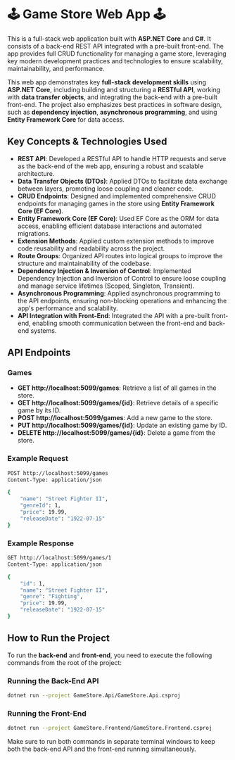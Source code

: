 # 🕹️ Game Store Web App 🕹️

This is a full-stack web application built with **ASP.NET Core** and **C#**. It consists of a back-end REST API integrated with a pre-built front-end. The app provides full CRUD functionality for managing a game store, leveraging key modern development practices and technologies to ensure scalability, maintainability, and performance.

This web app demonstrates key **full-stack development skills** using **ASP.NET Core**, including building and structuring a **RESTful API**, working with **data transfer objects**, and integrating the back-end with a pre-built front-end. The project also emphasizes best practices in software design, such as **dependency injection**, **asynchronous programming**, and using **Entity Framework Core** for data access.

## Key Concepts & Technologies Used

- **REST API**: Developed a RESTful API to handle HTTP requests and serve as the back-end of the web app, ensuring a robust and scalable architecture.
- **Data Transfer Objects (DTOs)**: Applied DTOs to facilitate data exchange between layers, promoting loose coupling and cleaner code.
- **CRUD Endpoints**: Designed and implemented comprehensive CRUD endpoints for managing games in the store using **Entity Framework Core (EF Core)**.
- **Entity Framework Core (EF Core)**: Used EF Core as the ORM for data access, enabling efficient database interactions and automated migrations.
- **Extension Methods**: Applied custom extension methods to improve code reusability and readability across the project.
- **Route Groups**: Organized API routes into logical groups to improve the structure and maintainability of the codebase.
- **Dependency Injection & Inversion of Control**: Implemented Dependency Injection and Inversion of Control to ensure loose coupling and manage service lifetimes (Scoped, Singleton, Transient).
- **Asynchronous Programming**: Applied asynchronous programming to the API endpoints, ensuring non-blocking operations and enhancing the app's performance and scalability.
- **API Integration with Front-End**: Integrated the API with a pre-built front-end, enabling smooth communication between the front-end and back-end systems.

## API Endpoints

### Games

- **GET http://localhost:5099/games**: Retrieve a list of all games in the store.
- **GET http://localhost:5099/games/{id}**: Retrieve details of a specific game by its ID.
- **POST http://localhost:5099/games**: Add a new game to the store.
- **PUT http://localhost:5099/games/{id}**: Update an existing game by ID.
- **DELETE http://localhost:5099/games/{id}**: Delete a game from the store.

### Example Request

```bash
POST http://localhost:5099/games
Content-Type: application/json

{
    "name": "Street Fighter II",
    "genreId": 1,
    "price": 19.99,
    "releaseDate": "1922-07-15"
}
```

### Example Response
```bash
GET http://localhost:5099/games/1
Content-Type: application/json

{
    "id": 1,
    "name": "Street Fighter II",
    "genre": "Fighting",
    "price": 19.99,
    "releaseDate": "1922-07-15"
}
```

## How to Run the Project

To run the **back-end** and **front-end**, you need to execute the following commands from the root of the project:

### Running the Back-End API

```bash
dotnet run --project GameStore.Api/GameStore.Api.csproj
```

### Running the Front-End

```bash
dotnet run --project GameStore.Frontend/GameStore.Frontend.csproj
```

Make sure to run both commands in separate terminal windows to keep both the back-end API and the front-end running simultaneously.